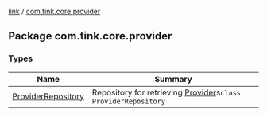 [link](../index.md) / [com.tink.core.provider](./index.md)

## Package com.tink.core.provider

### Types

| Name | Summary |
|---|---|
| [ProviderRepository](-provider-repository/index.md) | Repository for retrieving [Provider](../com.tink.model.provider/-provider/index.md)s`class ProviderRepository` |
